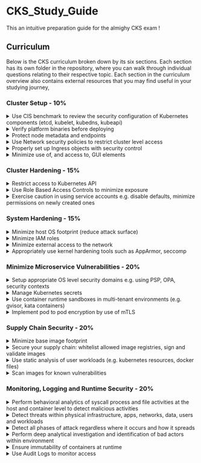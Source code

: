 # CKS_Study_Guide
This an intuitive preparation guide for the almighy CKS exam ! 


## Curriculum

Below is the CKS curriculum broken down by its six sections. Each section has its own folder in the repository, where you can walk through individual questions relating to their respective topic. Each section in the curriculum overview also contains external resources that you may find useful in your studying journey,

### Cluster Setup - 10% 

<details><summary>Use CIS benchmark to review the security configuration of Kubernetes components (etcd, kubelet, kubedns, kubeapi)</summary>

* [CIS benchmark for Kubernetes](https://www.cisecurity.org/benchmark/kubernetes/)

</summary>
</details>

<details><summary>Verify platform binaries before deploying</summary>
  
* [Kubernetes platform binaries](https://github.com/kubernetes/kubernetes/releases)
</details>

<details><summary>Protect node metadata and endpoints</summary>
  
* [Setting up secure endpoints in Kubernetes](https://blog.cloud66.com/setting-up-secure-endpoints-in-kubernetes/)

</details>

<details><summary>Use Network security policies to restrict cluster level access</summary>
  
* [Network Policies](https://kubernetes.io/docs/concepts/services-networking/network-policies)
* [An Introduction to Network Policies](https://medium.com/@reuvenharrison/an-introduction-to-kubernetes-network-policies-for-security-people-ba92dd4c809d)
* [Get started with Kubernetes network policy](https://docs.projectcalico.org/security/kubernetes-network-policy)
</details>

<details><summary>Properly set up Ingress objects with security control</summary>
  
* [Ingress](https://kubernetes.io/docs/concepts/services-networking/ingress/)

</details>

<details><summary>Minimize use of, and access to, GUI elements</summary>
  
* [On Securing the Kubernetes Dashboard](https://blog.heptio.com/on-securing-the-kubernetes-dashboard-16b09b1b7aca)
  
</details>

### Cluster Hardening - 15%

<details><summary>Restrict access to Kubernetes API</summary>

* [Controlling Access to the Kubernetes API](https://kubernetes.io/docs/reference/access-authn-authz/controlling-access/)

</details>

<details><summary>Use Role Based Access Controls to minimize exposure</summary>

* [Using RBAC Authorization](https://kubernetes.io/docs/reference/access-authn-authz/rbac/)

</details>

<details><summary>Exercise caution in using service accounts e.g. disable defaults, minimize permissions on newly created ones</summary>
  
* [Managing Service Accounts](https://kubernetes.io/docs/reference/access-authn-authz/service-accounts-admin/)
* [Configure Service Accounts for Pods](https://kubernetes.io/docs/tasks/configure-pod-container/configure-service-account/)
* [Securing Kubernetes Clusters by Eliminating Risky Permissions](https://www.cyberark.com/resources/threat-research-blog/securing-kubernetes-clusters-by-eliminating-risky-permissions)

</details>

### System Hardening - 15%
<details><summary>Minimize host OS footprint (reduce attack surface)</summary>

* [Reduce Kubernetes Attack Surfaces](https://blog.sonatype.com/kubesecops-kubernetes-security-practices-you-should-follow#:~:text=Reduce%20Kubernetes%20Attack%20Surfaces)
* [CIS Benchmark Ubuntu Linux](https://www.cisecurity.org/benchmark/ubuntu_linux/)

</details>

<details><summary>Minimize IAM roles</summary>

* [IAM Grant least privilege](https://docs.aws.amazon.com/IAM/latest/UserGuide/best-practices.html#grant-least-privilege)

</details>

<details><summary>Minimize external access to the network</summary>

* [Secure hosts with OS-level firewall (ufw)](https://help.replicated.com/community/t/managing-firewalls-with-ufw-on-kubernetes/230)

</details>

<details><summary>Appropriately use kernel hardening tools such as AppArmor, seccomp</summary>

* [Kubernetes Hardening Best Practices](https://www.sumologic.com/kubernetes/security/#security-best-practices)

</details>

### Minimize Microservice Vulnerabilities - 20%
<details><summary>Setup appropriate OS level security domains e.g. using PSP, OPA, security contexts</summary>

* [Pod Security Policies](https://kubernetes.io/docs/concepts/policy/pod-security-policy/)
* [Configure a Security Context for a Pod or Container](https://kubernetes.io/docs/tasks/configure-pod-container/security-context/)
* [Pod Security Policy](https://blog.alcide.io/pod-security-policy)
* <details><summary> Notes </summary>
  
  this my personal 
  notes !!!   

</details>
</details>

<details><summary>Manage Kubernetes secrets</summary>

* [Kubernetes Secrets](https://kubernetes.io/docs/concepts/configuration/secret/)

</details>

<details><summary>Use container runtime sandboxes in multi-tenant environments (e.g. gvisor, kata containers)</summary>

</details>

<details><summary>Implement pod to pod encryption by use of mTLS</summary>
  
* [Manage TLS Certificates in a Cluster](https://kubernetes.io/docs/tasks/tls/managing-tls-in-a-cluster/)

</details>

### Supply Chain Security - 20%

<details><summary>Minimize base image footprint</summary>

* [Why build small container images in Kubernetes](https://cloud.google.com/blog/products/gcp/kubernetes-best-practices-how-and-why-to-build-small-container-images)
* [7 best practices for building containers](https://cloud.google.com/blog/products/gcp/7-best-practices-for-building-containers)

</details>

<details><summary>Secure your supply chain: whitelist allowed image registries, sign and validate images</summary>

* [Using Admission Controllers](https://kubernetes.io/docs/reference/access-authn-authz/admission-controllers/)
* [Dynamic Admission Control](https://kubernetes.io/docs/reference/access-authn-authz/extensible-admission-controllers/)
* [How to reject docker registries in Kubernetes?](https://stackoverflow.com/questions/54463125/how-to-reject-docker-registries-in-kubernetes)
* [Container image signatures in Kubernetes](https://medium.com/sse-blog/container-image-signatures-in-kubernetes-19264ac5d8ce)

</details>

<details><summary>Use static analysis of user workloads (e.g. kubernetes resources, docker files)</summary>

</details>

<details><summary>Scan images for known vulnerabilities</summary>

* [Scan your Docker images for vulnerabilities](https://medium.com/better-programming/scan-your-docker-images-for-vulnerabilities-81d37ae32cb3)

</details>

### Monitoring, Logging and Runtime Security - 20%

<details><summary>Perform behavioral analytics of syscall process and file activities at the host and container level to detect malicious activities</summary>

* [Restrict a Container's Syscalls with Seccomp](https://kubernetes.io/docs/tutorials/clusters/seccomp/)

</details>

<details><summary>Detect threats within physical infrastructure, apps, networks, data, users and workloads</summary>
  
* [Threat matrix for Kubernetes](https://www.microsoft.com/security/blog/2020/04/02/attack-matrix-kubernetes/)

</details>

<details><summary>Detect all phases of attack regardless where it occurs and how it spreads</summary>

* [Investigating Kubernetes attack scenarios in Threat Stack](https://www.threatstack.com/blog/kubernetes-attack-scenarios-part-1)

</details>

<details><summary>Perform deep analytical investigation and identification of bad actors within environment</summary>

* [Kubernetes security 101: Risks and Best practices](https://www.stackrox.com/post/2020/05/kubernetes-security-101/)
  
</details>

<details><summary>Ensure immutability of containers at runtime</summary>

* [Leverage Kubernetes to ensure that containers are immutable](https://access.redhat.com/documentation/en-us/red_hat_enterprise_linux_atomic_host/7/html/container_security_guide/keeping_containers_fresh_and_updateable#leveraging_kubernetes_and_openshift_to_ensure_that_containers_are_immutable)

</details>

<details><summary>Use Audit Logs to monitor access</summary>

* [Kubernetes Audit](https://kubernetes.io/docs/tasks/debug-application-cluster/audit/)
* [How to monitor Kubernetes audit logs?](https://www.datadoghq.com/blog/monitor-kubernetes-audit-logs/)

</details>

